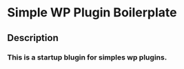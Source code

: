 # Simple WP Plugin Boilerplate

## Description

### This is a startup blugin for simples wp plugins.
